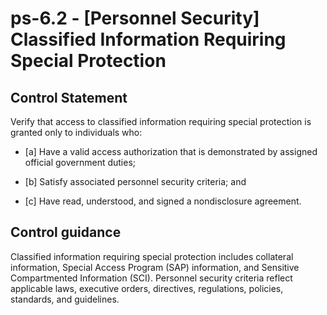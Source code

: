 # ps-6.2 - \[Personnel Security\] Classified Information Requiring Special Protection

## Control Statement

Verify that access to classified information requiring special protection is granted only to individuals who:

- \[a\] Have a valid access authorization that is demonstrated by assigned official government duties;

- \[b\] Satisfy associated personnel security criteria; and

- \[c\] Have read, understood, and signed a nondisclosure agreement.

## Control guidance

Classified information requiring special protection includes collateral information, Special Access Program (SAP) information, and Sensitive Compartmented Information (SCI). Personnel security criteria reflect applicable laws, executive orders, directives, regulations, policies, standards, and guidelines.
